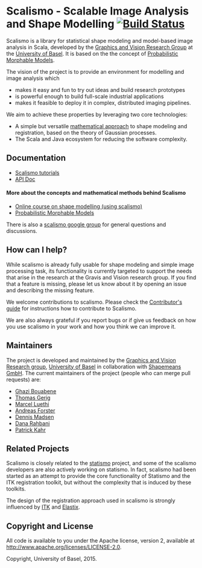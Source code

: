 # Scalismo - Scalable Image Analysis and Shape Modelling [![Build Status](https://travis-ci.org/unibas-gravis/scalismo.svg?branch=develop)](https://travis-ci.org/unibas-gravis/scalismo)

Scalismo is a library for statistical shape modeling and model-based image analysis in Scala, developed by the
[Graphics and Vision Research Group](http://gravis.cs.unibas.ch) at the [University of Basel](http://www.unibas.ch). It is based on the  the concept of [Probabilistic Morphable Models](https://gravis.dmi.unibas.ch/PMM/). 

The vision of the project is to provide an environment for modelling and image analysis which 

* makes it easy and fun to try out ideas and build research prototypes
* is powerful enough to build full-scale industrial applications
* makes it feasible to deploy it in complex, distributed imaging pipelines. 

We aim to achieve these properties by leveraging two core technologies:

* A simple but versatile [mathematical approach](http://ieeexplore.ieee.org/document/8010438/) to shape modeling and registration, based on the theory of Gaussian processes.
* The Scala and Java ecosystem for reducing the software complexity. 

## Documentation

* [Scalismo tutorials](https://unibas-gravis.github.io/scalismo-tutorial/)
* [API Doc](http://unibas-gravis.github.io/scalismo/latest/api/index.html)

#### More about the concepts and mathematical methods behind Scalismo
* [Online course on shape modelling (using scalismo)](http://shapemodelling.cs.unibas.ch) 
* [Probabilistic Morphable Models](https://gravis.dmi.unibas.ch/PMM/)



There is also a [scalismo google group](https://groups.google.com/forum/#!forum/scalismo) for general questions and discussions. 


## How can I help?
While scalismo is already fully usable for shape modeling and simple image processing task, its functionality is currently targeted
to support the needs that arise in the research at the Gravis and Vision research group. If you find that a feature is missing, please let us know about it by opening an issue and describing the missing feature. 

We welcome contributions to scalismo. Please check the [Contributor's guide](contributing.md) for instructions how to contribute to Scalismo. 

We are also always grateful if you report bugs or if give us feedback on how you use scalismo in your work and how you think we can improve it. 

## Maintainers
The project is developed and maintained by the [Graphics and Vision Research group](https://gravis.dmi.unibas.ch), [University of Basel](https://www.unibas.ch) in collaboration with [Shapemeans GmbH](https://www.shapemeans.com).
The current maintainers of the project (people who can merge pull requests) are: 

* [Ghazi Bouabene](https://github.com/ghazi-bouabene)
* [Thomas Gerig](https://github.com/gerith)
* [Marcel Luethi](https://github.com/marcelluethi)
* [Andreas Forster](https://github.com/Andreas-Forster)
* [Dennis Madsen](https://github.com/madsendennis)
* [Dana Rahbani](https://github.com/DanaRahbani)
* [Patrick Kahr](https://github.com/kahrpatrick)

## Related Projects
Scalismo is closely related to the 
[statismo](http://www.github.com/statismo/statismo) project, 
and some of the scalismo developers are also actively working on statismo. 
In fact, scalismo had been started as an attempt to provide the core functionality of Statismo and the ITK registration toolkit, but without
the complexity that is induced by these toolkits. 

The design of the registration approach used in scalismo is strongly influenced by [ITK](http://www.itk.org) and [Elastix](http://elastix.isi.uu.nl).


## Copyright and License
All code is available to you under the Apache license, version 2, available at http://www.apache.org/licenses/LICENSE-2.0. 

Copyright, University of Basel, 2015.

